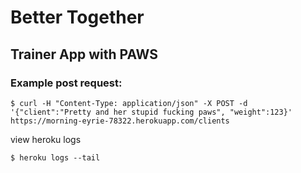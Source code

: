 # Better Together

## Trainer App with PAWS

### Example post request:

```
$ curl -H "Content-Type: application/json" -X POST -d '{"client":"Pretty and her stupid fucking paws", "weight":123}' https://morning-eyrie-78322.herokuapp.com/clients
```

view heroku logs

```
$ heroku logs --tail
```
